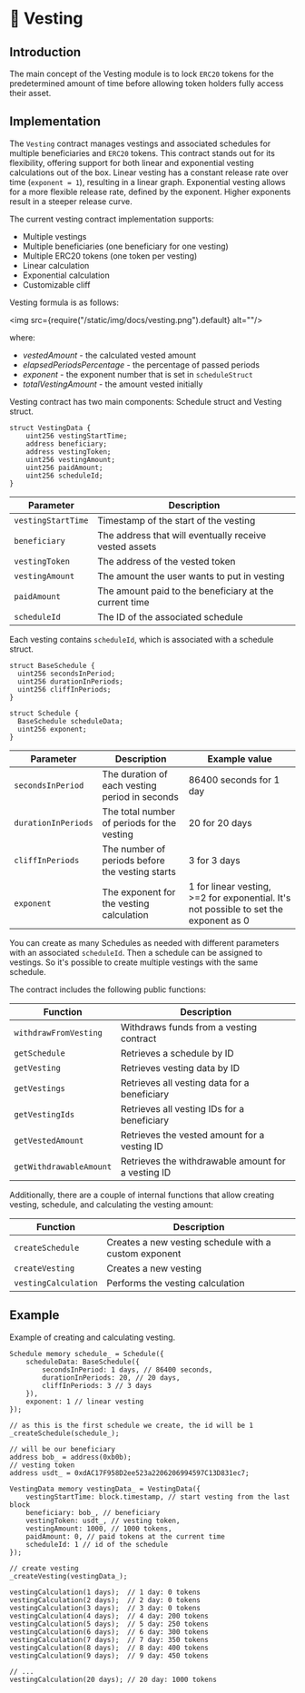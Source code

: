 # 💸 Vesting

## Introduction

The main concept of the Vesting module is to lock `ERC20` tokens for the predetermined amount of time before allowing token holders fully access their asset.

## Implementation

The `Vesting` contract manages vestings and associated schedules for multiple beneficiaries and `ERC20` tokens. 
This contract stands out for its flexibility, offering support for both linear and exponential vesting calculations out of the box.
Linear vesting has a constant release rate over time (`exponent = 1`), resulting in a linear graph.
Exponential vesting allows for a more flexible release rate, defined by the exponent.
Higher exponents result in a steeper release curve.

The current vesting contract implementation supports:

- Multiple vestings
- Multiple beneficiaries (one beneficiary for one vesting)
- Multiple ERC20 tokens (one token per vesting)
- Linear calculation
- Exponential calculation
- Customizable cliff

Vesting formula is as follows:

<img src={require("/static/img/docs/vesting.png").default} alt=""/>

where:

- _vestedAmount_ - the calculated vested amount
- _elapsedPeriodsPercentage_ - the percentage of passed periods
- _exponent_ - the exponent number that is set in `scheduleStruct`
- _totalVestingAmount_ - the amount vested initially

Vesting contract has two main components: Schedule struct and Vesting struct.

```solidity
struct VestingData {
    uint256 vestingStartTime;
    address beneficiary;
    address vestingToken;
    uint256 vestingAmount;
    uint256 paidAmount;
    uint256 scheduleId;
}
```

<table>
  <thead>
    <tr>
      <th>Parameter</th>
      <th>Description</th>
    </tr>
  </thead>
  <tbody>
    <tr>
      <td><code>vestingStartTime</code></td>
      <td>Timestamp of the start of the vesting</td>
    </tr>
    <tr>
      <td><code>beneficiary</code></td>
      <td>The address that will eventually receive vested assets</td>
    </tr>
    <tr>
      <td><code>vestingToken</code></td>
      <td>The address of the vested token</td>
    </tr>
    <tr>
      <td><code>vestingAmount</code></td>
      <td>The amount the user wants to put in vesting</td>
    </tr>
    <tr>
      <td><code>paidAmount</code></td>
      <td>The amount paid to the beneficiary at the current time</td>
    </tr>
    <tr>
      <td><code>scheduleId</code></td>
      <td>The ID of the associated schedule</td>
    </tr>
  </tbody>
</table>

Each vesting contains `scheduleId`, which is associated with a schedule struct.

```solidity
struct BaseSchedule {
  uint256 secondsInPeriod;
  uint256 durationInPeriods;
  uint256 cliffInPeriods;
}

struct Schedule {
  BaseSchedule scheduleData;
  uint256 exponent;
}
```

<table>
  <thead>
    <tr>
      <th>Parameter</th>
      <th>Description</th>
      <th>Example value</th>
    </tr>
  </thead>
  <tbody>
    <tr>
      <td><code>secondsInPeriod</code></td>
      <td>The duration of each vesting period in seconds</td>
      <td>86400 seconds for 1 day</td>
    </tr>
    <tr>
      <td><code>durationInPeriods</code></td>
      <td>The total number of periods for the vesting</td>
      <td>20 for 20 days</td>
    </tr>
    <tr>
      <td><code>cliffInPeriods</code></td>
      <td>The number of periods before the vesting starts</td>
      <td>3 for 3 days</td>
    </tr>
    <tr>
      <td><code>exponent</code></td>
      <td>The exponent for the vesting calculation</td>
      <td>1 for linear vesting, >=2 for exponential. It's not possible to set the exponent as 0</td>
    </tr>
  </tbody>
</table>

You can create as many Schedules as needed with different parameters with an associated `scheduleId`.
Then a schedule can be assigned to vestings. So it's possible to create multiple vestings with the same schedule.

The contract includes the following public functions:

<table>
  <thead>
    <tr>
      <th>Function</th>
      <th>Description</th>
    </tr>
  </thead>
  <tbody>
    <tr>
      <td><code>withdrawFromVesting</code></td>
      <td>Withdraws funds from a vesting contract</td>
    </tr>
    <tr>
      <td><code>getSchedule</code></td>
      <td>Retrieves a schedule by ID</td>
    </tr>
    <tr>
      <td><code>getVesting</code></td>
      <td>Retrieves vesting data by ID</td>
    </tr>
    <tr>
      <td><code>getVestings</code></td>
      <td>Retrieves all vesting data for a beneficiary</td>
    </tr>
    <tr>
      <td><code>getVestingIds</code></td>
      <td>Retrieves all vesting IDs for a beneficiary</td>
    </tr>
    <tr>
      <td><code>getVestedAmount</code></td>
      <td>Retrieves the vested amount for a vesting ID</td>
    </tr>
    <tr>
      <td><code>getWithdrawableAmount</code></td>
      <td>Retrieves the withdrawable amount for a vesting ID</td>
    </tr>
  </tbody>
</table>

Additionally, there are a couple of internal functions that allow creating vesting, schedule, and calculating the vesting amount:

<table>
  <thead>
    <tr>
      <th>Function</th>
      <th>Description</th>
    </tr>
  </thead>
  <tbody>
    <tr>
      <td><code>createSchedule</code></td>
      <td>Creates a new vesting schedule with a custom exponent</td>
    </tr>
    <tr>
      <td><code>createVesting</code></td>
      <td>Creates a new vesting</td>
    </tr>
    <tr>
      <td><code>vestingCalculation</code></td>
      <td>Performs the vesting calculation</td>
    </tr>
  </tbody>
</table>

## Example

Example of creating and calculating vesting.

```solidity
Schedule memory schedule_ = Schedule({
    scheduleData: BaseSchedule({
        secondsInPeriod: 1 days, // 86400 seconds,
        durationInPeriods: 20, // 20 days,
        cliffInPeriods: 3 // 3 days
    }),
    exponent: 1 // linear vesting
});

// as this is the first schedule we create, the id will be 1
_createSchedule(schedule_);

// will be our beneficiary
address bob_ = address(0xb0b);
// vesting token
address usdt_ = 0xdAC17F958D2ee523a2206206994597C13D831ec7;

VestingData memory vestingData_ = VestingData({
    vestingStartTime: block.timestamp, // start vesting from the last block
    beneficiary: bob_, // beneficiary
    vestingToken: usdt_, // vesting token,
    vestingAmount: 1000, // 1000 tokens,
    paidAmount: 0, // paid tokens at the current time
    scheduleId: 1 // id of the schedule
});

// create vesting
_createVesting(vestingData_);

vestingCalculation(1 days);  // 1 day: 0 tokens
vestingCalculation(2 days);  // 2 day: 0 tokens
vestingCalculation(3 days);  // 3 day: 0 tokens
vestingCalculation(4 days);  // 4 day: 200 tokens
vestingCalculation(5 days);  // 5 day: 250 tokens
vestingCalculation(6 days);  // 6 day: 300 tokens
vestingCalculation(7 days);  // 7 day: 350 tokens
vestingCalculation(8 days);  // 8 day: 400 tokens
vestingCalculation(9 days);  // 9 day: 450 tokens

// ...
vestingCalculation(20 days); // 20 day: 1000 tokens
```
